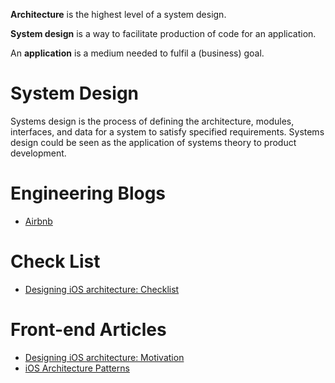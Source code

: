 **Architecture** is the highest level of a system design.

**System design** is a way to facilitate production of code for an application.

An **application** is a medium needed to fulfil a (business) goal.

# System Design

Systems design is the process of defining the architecture, modules, interfaces, and data for a system to satisfy specified requirements. Systems design could be seen as the application of systems theory to product development.

# Engineering Blogs

- [Airbnb](https://medium.com/airbnb-engineering)

# Check List
- [Designing iOS architecture: Checklist](https://github.com/BohdanOrlov/architecture-checklist)

# Front-end Articles
- [Designing iOS architecture: Motivation](https://medium.com/ios-os-x-development/designing-ios-architecture-motivation-e984e4ebba4a)
- [iOS Architecture Patterns](https://medium.com/ios-os-x-development/ios-architecture-patterns-ecba4c38de52)


